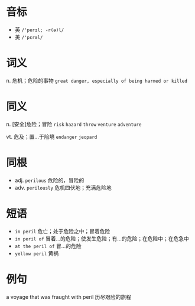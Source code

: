 # 音标

- 英 `/'perɪl; -r(ə)l/`
- 美 `/'pɛrəl/`

# 词义

n. 危机；危险的事物
`great danger, especially of being harmed or killed`

# 同义

n. [安全]危险；冒险
`risk` `hazard` `throw` `venture` `adventure`

vt. 危及；置…于险境
`endanger` `jeopard`

# 同根

- adj. `perilous` 危险的，冒险的
- adv. `perilously` 危机四伏地；充满危险地

# 短语

- `in peril` 危亡；处于危险之中；冒着危险
- `in peril of` 冒着…的危险；使发生危险；有…的危险；在危险中；在危急中
- `at the peril of` 冒…的危险
- `yellow peril` 黄祸

# 例句

a voyage that was fraught with peril
历尽艰险的旅程


